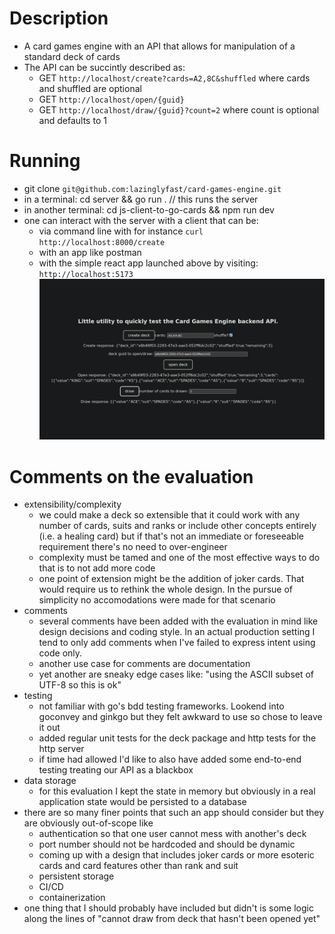 # Description

- A card games engine with an API that allows for manipulation of a standard deck of cards
- The API can be succintly described as:
  - GET `http://localhost/create?cards=A2,8C&shuffled` where cards and shuffled are optional
  - GET `http://localhost/open/{guid}`
  - GET `http://localhost/draw/{guid}?count=2` where count is optional and defaults to 1

# Running

- git clone `git@github.com:lazinglyfast/card-games-engine.git`
- in a terminal: cd server && go run . // this runs the server
- in another terminal: cd js-client-to-go-cards && npm run dev
- one can interact with the server with a client that can be:
  - via command line with for instance `curl http://localhost:8000/create`
  - with an app like postman
  - with the simple react app launched above by visiting: `http://localhost:5173`
    ![alt text](https://github.com/lazinglyfast/card-games-engine/blob/main/react_app.png?raw=true)

# Comments on the evaluation

- extensibility/complexity
  - we could make a deck so extensible that it could work with any number of cards, suits and ranks or include other concepts entirely (i.e. a healing card) but if that's not an immediate or foreseeable requirement there's no need to over-engineer
  - complexity must be tamed and one of the most effective ways to do that is to not add more code
  - one point of extension might be the addition of joker cards. That would require us to rethink the whole design. In the pursue of simplicity no accomodations were made for that scenario
- comments
  - several comments have been added with the evaluation in mind like design decisions and coding style. In an actual production setting I tend to only add comments when I've failed to express intent using code only.
  - another use case for comments are documentation
  - yet another are sneaky edge cases like: "using the ASCII subset of UTF-8 so this is ok"
- testing
  - not familiar with go's bdd testing frameworks. Lookend into goconvey and ginkgo but they felt awkward to use so chose to leave it out
  - added regular unit tests for the deck package and http tests for the http server
  - if time had allowed I'd like to also have added some end-to-end testing treating our API as a blackbox
- data storage
  - for this evaluation I kept the state in memory but obviously in a real application state would be persisted to a database
- there are so many finer points that such an app should consider but they are obviously out-of-scope like
  - authentication so that one user cannot mess with another's deck
  - port number should not be hardcoded and should be dynamic
  - coming up with a design that includes joker cards or more esoteric cards and card features other than rank and suit
  - persistent storage
  - CI/CD
  - containerization
- one thing that I should probably have included but didn't is some logic along the lines of "cannot draw from deck that hasn't been opened yet"

